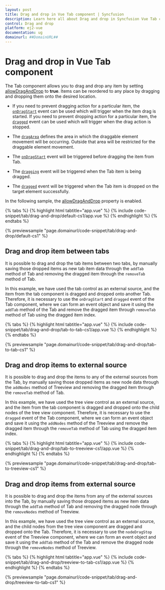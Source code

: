 ```yaml
---
layout: post
title: Drag and drop in Vue Tab component | Syncfusion
description: Learn here all about Drag and drop in Syncfusion Vue Tab component of Syncfusion Essential JS 2 and more.
control: Drag and drop 
platform: ej2-vue
documentation: ug
domainurl: ##DomainURL##
---
```


# Drag and drop in Vue Tab component

The Tab component allows you to drag and drop any item by setting [allowDragAndDrop](https://ej2.syncfusion.com/vue/documentation/api/tab/#allowdraganddrop)&nbsp;to **true**. Items can be reordered to any place by dragging and dropping them onto the desired location.

* If you need to prevent dragging action for a particular item, the [`onDragStart`](https://ej2.syncfusion.com/vue/documentation/api/tab/#ondragstart) event can be used which will trigger when the item drag is started. If you need to prevent dropping action for a particular item, the [`dragged`](https://ej2.syncfusion.com/vue/documentation/api/tab/#dragged) event can be used which will trigger when the drag action is stopped.

* The [`dragArea`](https://ej2.syncfusion.com/vue/documentation/api/tab/#dragArea) defines the area in which the draggable element movement will be occurring. Outside that area will be restricted for the draggable element movement.

* The [`onDragStart`](https://ej2.syncfusion.com/vue/documentation/api/tab/#ondragstart) event will be triggered before dragging the item from Tab.

* The [`dragging`](https://ej2.syncfusion.com/vue/documentation/api/tab/#dragging) event will be triggered when the Tab item is being dragged.

* The [`dragged`](https://ej2.syncfusion.com/vue/documentation/api/tab/#dragged) event will be triggered when the Tab item is dropped on the target element successfully.

In the following sample, the [allowDragAndDrop](https://ej2.syncfusion.com/vue/documentation/api/tab/#allowdraganddrop) property is enabled.

{% tabs %}
{% highlight html tabtitle="app.vue" %}
{% include code-snippet/tab/drag-and-drop/default-cs1/app.vue %}
{% endhighlight %}
{% endtabs %}
        
{% previewsample "page.domainurl/code-snippet/tab/drag-and-drop/default-cs1" %}

## Drag and drop item between tabs

It is possible to drag and drop the tab items between two tabs, by manually saving those dropped items as new tab item data through the `addTab` method of Tab and removing the dragged item through the `removeTab` method of Tab.

In this example, we have used the tab control as an external source, and the item from the tab component is dragged and dropped onto another Tab. Therefore, it is necessary to use the `onDragStart` and `dragged` event of the Tab component, where we can form an event object and save it using the `addTab` method of the Tab and remove the dragged item through `removeTab` method of Tab using the dragged item index.

{% tabs %}
{% highlight html tabtitle="app.vue" %}
{% include code-snippet/tab/drag-and-drop/tab-to-tab-cs1/app.vue %}
{% endhighlight %}
{% endtabs %}
        
{% previewsample "page.domainurl/code-snippet/tab/drag-and-drop/tab-to-tab-cs1" %}

## Drag and drop items to external source

It is possible to drag and drop the items to any of the external sources from the Tab, by manually saving those dropped items as new node data through the `addNodes` method of Treeview and removing the dragged item through the `removeTab` method of Tab.

In this example, we have used the tree view control as an external source, and the item from the tab component is dragged and dropped onto the child nodes of the tree view component. Therefore, it is necessary to use  the `dragged` event of the Tab component, where we can form an event object and save it using the `addNodes` method of the Treeview and remove the dragged item through the `removeTab` method of Tab using the dragged item index.

{% tabs %}
{% highlight html tabtitle="app.vue" %}
{% include code-snippet/tab/drag-and-drop/tab-to-treeview-cs1/app.vue %}
{% endhighlight %}
{% endtabs %}
        
{% previewsample "page.domainurl/code-snippet/tab/drag-and-drop/tab-to-treeview-cs1" %}

## Drag and drop items from external source

It is possible to drag and drop the items from any of the external sources into the Tab, by manually saving those dropped items as new item data through the `addTab` method of Tab and removing the dragged node through the `removeNodes` method of Treeview.

In this example, we have used the tree view control as an external source, and the child nodes from the tree view component are dragged and dropped onto the Tab. Therefore, it is necessary to use the `nodeDragStop` event of the Treeview component, where we can form an event object and save it using the `addTab` method of the Tab and remove the dragged node through the `removeNodes` method of Treeview.

{% tabs %}
{% highlight html tabtitle="app.vue" %}
{% include code-snippet/tab/drag-and-drop/treeview-to-tab-cs1/app.vue %}
{% endhighlight %}
{% endtabs %}
        
{% previewsample "page.domainurl/code-snippet/tab/drag-and-drop/treeview-to-tab-cs1" %}